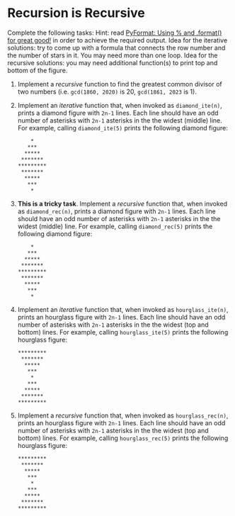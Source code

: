 # Recursion is Recursive

Complete the following tasks:
Hint: read [PyFormat: Using % and .format() for great good!](https://pyformat.info/) in order to achieve the required output.
Idea for the iterative solutions: try to come up with a formula that connects the row number and the number of stars in it. You may need more than one loop.
Idea for the recursive solutions: you may need additional function(s) to print top and bottom of the figure.

1. Implement a _recursive_ function to find the greatest common divisor of two numbers (i.e. `gcd(1860, 2020)` is 20, `gcd(1861, 2023` is 1).

2. Implement an _iterative_ function that, when invoked as `diamond_ite(n)`, prints a diamond figure with `2n-1` lines. Each line should have an odd number of asterisks with `2n-1` asterisks in the the widest (middle) line. For example, calling `diamond_ite(5)` prints the following diamond figure:

   ```text
       *
      ***
     *****
    *******
   *********
    *******
     *****
      ***
       *
   ```

3. **This is a tricky task**. Implement a _recursive_ function that, when invoked as `diamond_rec(n)`, prints a diamond figure with `2n-1` lines. Each line should have an odd number of asterisks with `2n-1` asterisks in the the widest (middle) line. For example, calling `diamond_rec(5)` prints the following diamond figure:

   ```text
       *
      ***
     *****
    *******
   *********
    *******
     *****
      ***
       *
   ```

4. Implement an _iterative_ function that, when invoked as `hourglass_ite(n)`, prints an hourglass figure with `2n-1` lines. Each line should have an odd number of asterisks with `2n-1` asterisks in the the widest (top and bottom) lines. For example, calling `hourglass_ite(5)` prints the following hourglass figure:

   ```text
   *********
    *******
     *****
      ***
       *
      ***
     *****
    *******
   *********
   ```

5. Implement a _recursive_ function that, when invoked as `hourglass_rec(n)`, prints an hourglass figure with `2n-1` lines. Each line should have an odd number of asterisks with `2n-1` asterisks in the the widest (top and bottom) lines. For example, calling `hourglass_rec(5)` prints the following hourglass figure:

   ```text
   *********
    *******
     *****
      ***
       *
      ***
     *****
    *******
   *********
   ```
